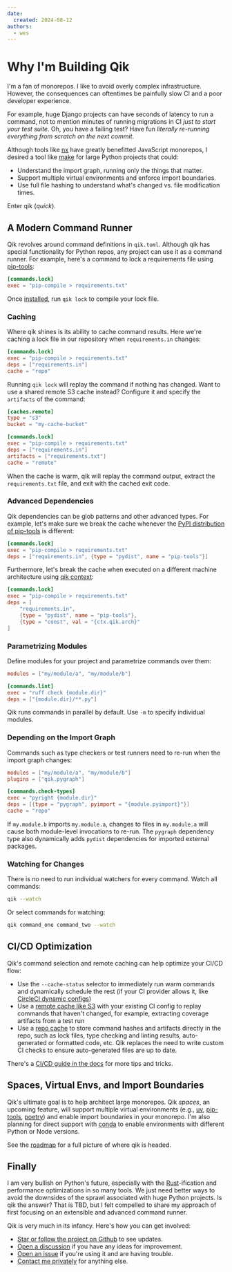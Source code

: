 ```yaml
---
date:
  created: 2024-08-12
authors:
  - wes
---
```


# Why I'm Building Qik

I'm a fan of monorepos. I like to avoid overly complex infrastructure. However, the consequences can oftentimes be painfully slow CI and a poor developer experience.

For example, huge Django projects can have seconds of latency to run a command, not to mention minutes of running migrations in CI *just to start your test suite*. Oh, you have a failing test? Have fun *literally re-running everything from scratch on the next commit*.

Although tools like [nx](https://nx.dev) have greatly benefitted JavaScript monorepos, I desired a tool like [make](https://www.gnu.org/software/make/) for large Python projects that could:

- Understand the import graph, running only the things that matter.
- Support multiple virtual environments and enforce import boundaries.
- Use full file hashing to understand what's changed vs. file modification times.

Enter qik (*quick*).

<!-- more -->

## A Modern Command Runner

Qik revolves around command definitions in `qik.toml`. Although qik has special functionality for Python repos, any project can use it as a command runner. For example, here's a command to lock a requirements file using [pip-tools](https://github.com/jazzband/pip-tools):

```toml
[commands.lock]
exec = "pip-compile > requirements.txt"
```

Once [installed](../../guide.md#installation), run `qik lock` to compile your lock file.

### Caching

Where qik shines is its ability to cache command results. Here we're caching a lock file in our repository when `requirements.in` changes:

```toml
[commands.lock]
exec = "pip-compile > requirements.txt"
deps = ["requirements.in"]
cache = "repo"
```

Running `qik lock` will replay the command if nothing has changed. Want to use a shared remote S3 cache instead? Configure it and specify the `artifacts` of the command:

```toml
[caches.remote]
type = "s3"
bucket = "my-cache-bucket"

[commands.lock]
exec = "pip-compile > requirements.txt"
deps = ["requirements.in"]
artifacts = ["requirements.txt"]
cache = "remote"
```

When the cache is warm, qik will replay the command output, extract the `requirements.txt` file, and exit with the cached exit code.

### Advanced Dependencies

Qik dependencies can be glob patterns and other advanced types. For example, let's make sure we break the cache whenever the [PyPI distribution of pip-tools](https://pypi.org/project/pip-tools/) is different:

```toml
[commands.lock]
exec = "pip-compile > requirements.txt"
deps = ["requirements.in", {type = "pydist", name = "pip-tools"}]
```

Furthermore, let's break the cache when executed on a different machine architecture using [qik context](../../context.md):

```toml
[commands.lock]
exec = "pip-compile > requirements.txt"
deps = [
    "requirements.in",
    {type = "pydist", name = "pip-tools"},
    {type = "const", val = "{ctx.qik.arch}"
]
```

### Parametrizing Modules

Define modules for your project and parametrize commands over them:

```toml
modules = ["my/module/a", "my/module/b"]

[commands.lint]
exec = "ruff check {module.dir}"
deps = ["{module.dir}/**.py"]
```

Qik runs commands in parallel by default. Use `-m` to specify individual modules.

### Depending on the Import Graph

Commands such as type checkers or test runners need to re-run when the import graph changes:

```toml
modules = ["my/module/a", "my/module/b"]
plugins = ["qik.pygraph"]

[commands.check-types]
exec = "pyright {module.dir}"
deps = [{type = "pygraph", pyimport = "{module.pyimport}"}]
cache = "repo"
```

If `my.module.b` imports `my.module.a`, changes to files in `my.module.a` will cause both module-level invocations to re-run. The `pygraph` dependency type also dynamically adds `pydist` dependencies for imported external packages.

### Watching for Changes

There is no need to run individual watchers for every command. Watch all commands:

```bash
qik --watch
```

Or select commands for watching:

```bash
qik command_one command_two --watch
```

## CI/CD Optimization

Qik's command selection and remote caching can help optimize your CI/CD flow:

- Use the `--cache-status` selector to immediately run warm commands and dynamically schedule the rest (if your CI provider allows it, like [CircleCI dynamic configs](https://circleci.com/docs/dynamic-config/))
- Use a [remote cache like S3](../../caching.md#s3) with your existing CI config to replay commands that haven't changed, for example, extracting coverage artifacts from a test run
- Use a [repo cache](../../caching.md#repo) to store command hashes and artifacts directly in the repo, such as lock files, type checking and linting results, auto-generated or formatted code, etc. Qik replaces the need to write custom CI checks to ensure auto-generated files are up to date.

There's a [CI/CD guide in the docs](../../ci.md) for more tips and tricks.

## Spaces, Virtual Envs, and Import Boundaries

Qik's ultimate goal is to help architect large monorepos. Qik *spaces*, an upcoming feature, will support multiple virtual environments (e.g., [uv](https://github.com/astral-sh/uv), [pip-tools](https://github.com/jazzband/pip-tools), [poetry](https://python-poetry.org)) and enable import boundaries in your monorepo. I'm also planning for direct support with [conda](https://conda.io) to enable environments with different Python or Node versions.

See the [roadmap](../../roadmap.md) for a full picture of where qik is headed.

## Finally

I am very bullish on Python's future, especially with the [Rust](https://www.rust-lang.org)-ification and performance optimizations in so many tools. We just need better ways to avoid the downsides of the sprawl associated with huge Python projects. Is qik the answer? That is TBD, but I felt compelled to share my approach of first focusing on an extensible and advanced command runner.

Qik is very much in its infancy. Here's how you can get involved:

- [Star or follow the project on Github](https://github.com/Opus10/qik) to see updates.
- [Open a discussion](https://github.com/Opus10/qik/discussions) if you have any ideas for improvement.
- [Open an issue](https://github.com/Opus10/qik/issues) if you're using it and are having trouble.
- [Contact me privately](mailto:wesleykendall@gmail.com) for anything else.
